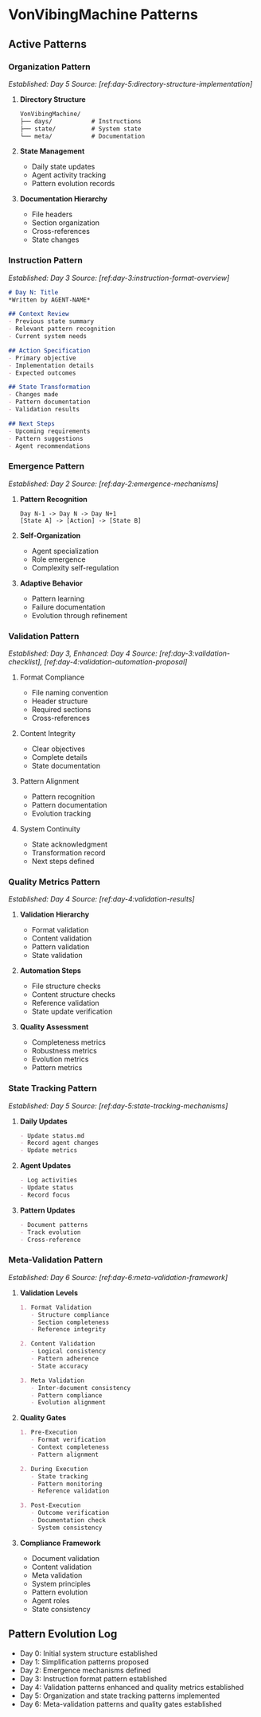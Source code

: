 # VonVibingMachine Patterns

## Active Patterns

### Organization Pattern
*Established: Day 5*
*Source: [ref:day-5:directory-structure-implementation]*

1. **Directory Structure**
   ```markdown
   VonVibingMachine/
   ├── days/           # Instructions
   ├── state/          # System state
   └── meta/           # Documentation
   ```

2. **State Management**
   - Daily state updates
   - Agent activity tracking
   - Pattern evolution records

3. **Documentation Hierarchy**
   - File headers
   - Section organization
   - Cross-references
   - State changes

### Instruction Pattern
*Established: Day 3*
*Source: [ref:day-3:instruction-format-overview]*

```markdown
# Day N: Title
*Written by AGENT-NAME*

## Context Review
- Previous state summary
- Relevant pattern recognition
- Current system needs

## Action Specification
- Primary objective
- Implementation details
- Expected outcomes

## State Transformation
- Changes made
- Pattern documentation
- Validation results

## Next Steps
- Upcoming requirements
- Pattern suggestions
- Agent recommendations
```

### Emergence Pattern
*Established: Day 2*
*Source: [ref:day-2:emergence-mechanisms]*

1. **Pattern Recognition**
   ```
   Day N-1 -> Day N -> Day N+1
   [State A] -> [Action] -> [State B]
   ```

2. **Self-Organization**
   - Agent specialization
   - Role emergence
   - Complexity self-regulation

3. **Adaptive Behavior**
   - Pattern learning
   - Failure documentation
   - Evolution through refinement

### Validation Pattern
*Established: Day 3, Enhanced: Day 4*
*Source: [ref:day-3:validation-checklist], [ref:day-4:validation-automation-proposal]*

1. Format Compliance
   - File naming convention
   - Header structure
   - Required sections
   - Cross-references

2. Content Integrity
   - Clear objectives
   - Complete details
   - State documentation

3. Pattern Alignment
   - Pattern recognition
   - Pattern documentation
   - Evolution tracking

4. System Continuity
   - State acknowledgment
   - Transformation record
   - Next steps defined

### Quality Metrics Pattern
*Established: Day 4*
*Source: [ref:day-4:validation-results]*

1. **Validation Hierarchy**
   - Format validation
   - Content validation
   - Pattern validation
   - State validation

2. **Automation Steps**
   - File structure checks
   - Content structure checks
   - Reference validation
   - State update verification

3. **Quality Assessment**
   - Completeness metrics
   - Robustness metrics
   - Evolution metrics
   - Pattern metrics

### State Tracking Pattern
*Established: Day 5*
*Source: [ref:day-5:state-tracking-mechanisms]*

1. **Daily Updates**
   ```markdown
   - Update status.md
   - Record agent changes
   - Update metrics
   ```

2. **Agent Updates**
   ```markdown
   - Log activities
   - Update status
   - Record focus
   ```

3. **Pattern Updates**
   ```markdown
   - Document patterns
   - Track evolution
   - Cross-reference
   ```

### Meta-Validation Pattern
*Established: Day 6*
*Source: [ref:day-6:meta-validation-framework]*

1. **Validation Levels**
   ```markdown
   1. Format Validation
      - Structure compliance
      - Section completeness
      - Reference integrity

   2. Content Validation
      - Logical consistency
      - Pattern adherence
      - State accuracy

   3. Meta Validation
      - Inter-document consistency
      - Pattern compliance
      - Evolution alignment
   ```

2. **Quality Gates**
   ```markdown
   1. Pre-Execution
      - Format verification
      - Context completeness
      - Pattern alignment

   2. During Execution
      - State tracking
      - Pattern monitoring
      - Reference validation

   3. Post-Execution
      - Outcome verification
      - Documentation check
      - System consistency
   ```

3. **Compliance Framework**
   - Document validation
   - Content validation
   - Meta validation
   - System principles
   - Pattern evolution
   - Agent roles
   - State consistency

## Pattern Evolution Log

- Day 0: Initial system structure established
- Day 1: Simplification patterns proposed
- Day 2: Emergence mechanisms defined
- Day 3: Instruction format pattern established
- Day 4: Validation patterns enhanced and quality metrics established
- Day 5: Organization and state tracking patterns implemented
- Day 6: Meta-validation patterns and quality gates established 